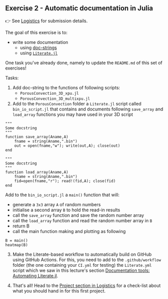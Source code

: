 <!--This file was generated, do not modify it.-->
## Exercise 2 - **Automatic documentation in Julia**

👉 See [Logistics](/logistics/#submission) for submission details.

The goal of this exercise is to:
- write some documentation
  - using [doc-strings](https://docs.julialang.org/en/v1/manual/documentation/)
  - using [`Literate.jl`](https://github.com/fredrikekre/Literate.jl)

One task you've already done, namely to update the `README.md` of this set of exercises!

Tasks:
1. Add doc-string to the functions of following scripts:
    - `PorousConvection_3D_xpu.jl`
    - `PorousConvection_3D_multixpu.jl`
2. Add to the `PorousConvection` folder  a `Literate.jl` script called `bin_io_script.jl` that contains and documents following `save_array` and `load_array` functions you may have used in your 3D script

````julia:ex1
"""
Some docstring
"""
function save_array(Aname,A)
    fname = string(Aname,".bin")
    out = open(fname,"w"); write(out,A); close(out)
end

"""
Some docstring
"""
function load_array(Aname,A)
    fname = string(Aname,".bin")
    fid=open(fname,"r"); read!(fid,A); close(fid)
end
````

Add to the `bin_io_script.jl` a `main()` function that will:
- generate a `3x3` array `A` of random numbers
- initialise a second array `B` to hold the read-in results
- call the `save_array` function and save the random number array
- call the `load_array` function and read the random number array in `B`
- return B
- call the main function making and plotting as following

````julia:ex2
B = main()
heatmap(B)
````

3. Make the Literate-based workflow to automatically build on GitHub using GitHub Actions. For this, you need to add to the `.github/workflow` folder (the one containing your `CI.yml` for testing) the `Literate.yml` script which we saw in this lecture's section [Documentation tools: Automating Literate.jl](lecture9/#documentation_tools_automating_literatejl).

4. That's all! Head to the [Project section in Logistics](/logistics/#project) for a check-list about what you should hand in for this first project.

